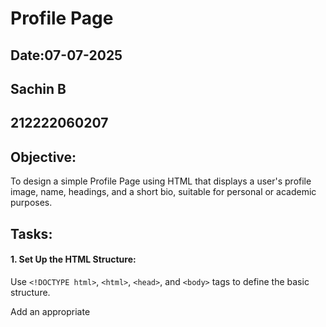 # Profile Page
## Date:07-07-2025
## Sachin B
## 212222060207
## Objective:

To design a simple Profile Page using HTML that displays a user's profile image, name, headings, and a short bio, suitable for personal or academic purposes.

## Tasks:

#### 1. Set Up the HTML Structure:

Use ```<!DOCTYPE html>```, ```<html>```, ```<head>```, and ```<body>``` tags to define the basic structure.

Add an appropriate <title> such as "My Profile".

#### 2. Add Page Headings:

Insert a main heading using ```<h1>``` for the user's name.

Include subheadings such as ```<h2>``` or ```<h3>``` for titles or roles (e.g., "Student", "Web Developer").

#### 3. Insert a Profile Image:

Use the ```<img>``` tag to display the user’s profile picture.

Add alt text and set basic attributes like width and height.

#### 4. Include a Short Bio Section:

Add a paragraph using <p> to provide a short introduction or biography.

The content may include education, interests, or a personal statement.

#### 5. Organize Content Using HTML Elements:

Use ```<section>```, ```<div>```, or ```<article>``` for logical grouping.

Add a horizontal line (```<hr>```) to separate sections.

#### 6. Keep the Design HTML-Only:

Do not use CSS or JavaScript.

Focus on semantic HTML and readability.
## HTML Code:
```
<!DOCTYPE html>
<html>
<head>
    <title>My Profile</title>
</head>
<body>

    <section>
        <h1>Sachin B</h1>
        <h2>Student</h2>
        <h3>Web Developer</h3>
    </section>

    <section>
        <img src="sachin.jpg" alt="Profile Image of Sachin" width="150" height="150">
    </section>

    <hr>

    <section>
        <h2>About Me</h2>
        <p>
            Hello! I'm Sachin, a passionate student and aspiring web developer.I love coding, exploring new technologies, and building  web projects. 
        </p>
    </section>

</body>
</html>
```
## Output:
![Screenshot 2025-07-07 222209](https://github.com/user-attachments/assets/b77b45a3-fb71-47f9-a944-9c6af6d67fa0)


## Result:
A simple Profile Page using HTML that displays a user's profile image, name, headings, and a short bio, suitable for personal or academic purposes is designed successfully.
